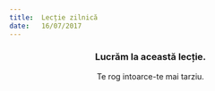 ```yaml
---
title:  Lecție zilnică
date:   16/07/2017
---
```


### <center>Lucrăm la această lecție.</center>
<center>Te rog intoarce-te mai tarziu.</center>